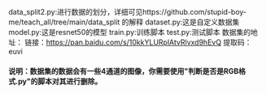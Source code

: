 data_split2.py:进行数据的划分，详细可见https://github.com/stupid-boy-me/teach_all/tree/main/data_split 的解释
dataset.py:这是自定义数据集
model.py:这是resnet50的模型
train.py:训练脚本
test.py:测试脚本
数据集的地址：
链接：https://pan.baidu.com/s/10kkYLURplAtvRlvxd9hEvQ
提取码：euvi 
#### 说明：数据集的数据会有一些4通道的图像，你需要使用"判断是否是RGB格式.py"的脚本对其进行删除。
